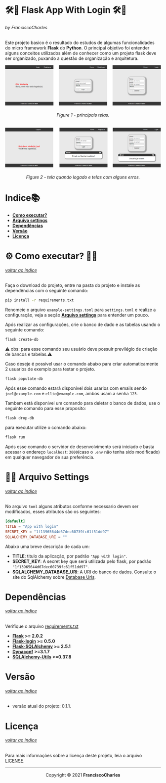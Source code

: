 <p align="center">
  <h1>🛠️🧪 <b>Flask App With Login</b> 🛠️🧪</h1>
  <h6>by <i>FranciscoCharles</i></h6>
</p>
<p align="justify">

Este projeto basico é o resultado do estudos de algumas funcionalidades do micro framework **Flask** do **Python**. O principal objetivo foi entender alguns conceitos utilizados além de conhecer como um projeto flask deve ser organizado, puxando a questão de organização e arquitetura.

</p>

<div align="center">
    <img src="./app_with_login/static/asserts/screen_1.png">
    <br>
    <h6>
        Figure 1 - principais telas.
    </h6>
</div>
<div align="center">
    <img src="./app_with_login/static/asserts/screen_2.png">
    <br>
    <h6>
        Figure 2 - tela quando logado e telas com alguns erros.
    </h6>
</div>

# <a name=index>Indice📚</a>
- [**Como executar?**](#run)
- [**Arquivo settings**](#settings_file)
- [**Dependências**](#dependencies)
- [**Versão**](#version)
- [**Licença**](#license)

# **<a name=run> ⚙️ Como executar? 🧠💭</a>** <h6>[voltar ao indice](#index)</h6>

Faça o download do projeto, entre na pasta do projeto e instale as dependências com o seguinte comando:
```bash
pip install -r requirements.txt
```
Renomeie o arquivo `example-settings.toml` para `settings.toml` e realize a configuração, veja a seção [**Arquivo settings**](#settings_file) para entender um pouco.

Após realizar as configurações, crie o banco de dado e as tabelas usando o seguinte comando:
```bash
flask create-db
```
⚠️ obs: para esse comando seu usuário deve possuir previlégio de criação de bancos e tabelas.⚠️

Caso deseje é possivel usar o comando abaixo para criar automaticamente 2 usuarios de exemplo para testar o projeto.
```bash
flask populate-db
```
Após esse comando estará disponivel dois usarios com emails sendo `joel@example.com` e `ellie@example.com`, ambos usam a senha `123`.

Tambem está disponivel um comando para deletar o banco de dados, use o seguinte comando para esse proposito:

```bash
flask drop-db
```
para executar utilize o comando abaixo:
```bash
flask run
```
Após esse comando o servidor de desenvolvimento será iniciado e basta acessar o endereço `localhost:3000`(caso o `.env` não tenha sido modificado) em qualquer navegador de sua preferência.

# **<a name=settings_file>🔧📝 Arquivo Settings</a>**  <h6>[voltar ao indice](#index)</h6>
No arquivo `toml` alguns atributos conforme necessario devem ser modificados, esses atributos são os seguintes:
```toml
[default]
TITLE = "App with login"
SECRET_KEY = "1f13965644d67dec60739fc61f51dd97"
SQLALCHEMY_DATABASE_URI = ""
```
Abaixo uma breve descrição de cada um:

+ **TITLE**: titulo da aplicação, por padrão `"App with login"`.
+ **SECRET_KEY**: A secret key que será utilizada pelo flask, por padrão `"1f13965644d67dec60739fc61f51dd97"`.
+ **SQLALCHEMY_DATABASE_URI**: A URI do banco de dados. Consulte o site do SqlAlchemy sobre [Database Urls](https://docs.sqlalchemy.org/en/14/core/engines.html).


# **<a name=dependencies>Dependências</a>**  <h6>[voltar ao indice](#index)</h6>

Verifique o arquivo [requirements.txt](./requeriments.txt)

- [**Flask**](https://pypi.org/project/Flask/) **>= 2.0.2**
- [**Flask-login**](https://pypi.org/project/Flask-Login/) **>= 0.5.0**
- [**Flask-SQLAlchemy**](https://pypi.org/project/Flask-SQLAlchemy/) **>= 2.5.1**
- [**Dynaconf**](https://pypi.org/project/dynaconf/) **>=3.1.7**
- [**SQLAlchemy-Utils**](https://pypi.org/project/SQLAlchemy-Utils/) **>=0.37.8**

# **<a name=version>Versão</a>**  <h6>[voltar ao indice](#index)</h6>
- versão atual do projeto: 0.1.1.

# **<a name=license>Licença</a>**  <h6>[voltar ao indice](#index)</h6>

Para mais informações sobre a licença deste projeto, leia o arquivo <a href="./LICENSE" title="go to license file">LICENSE</a>.

---
<p align="center">
    Copyright © 2021 <b>FranciscoCharles</b>
</p>